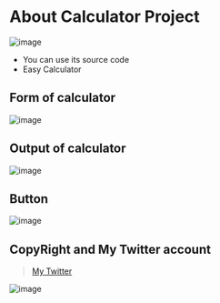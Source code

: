 # About Calculator Project
![image](https://github.com/MokatilDev/Calculator/assets/115933192/992562b1-e22b-4155-80db-f046822db391)
+ You can use its source code
+  Easy Calculator
      
## Form of calculator
![image](https://github.com/MokatilDev/Calculator/assets/115933192/21c3c1dc-8963-4004-ae96-b8604d4cdbde)

## Output of calculator
![image](https://github.com/MokatilDev/Calculator/assets/115933192/cbb6e349-7e9e-4e79-8c14-78b9e18f4754)

## Button
![image](https://github.com/MokatilDev/Calculator/assets/115933192/8dd278ca-7b57-4aad-a425-f5b1dbe3f929)

## CopyRight and My Twitter account
> [My Twitter](https://twitter.com/Mokatil_Dev)

![image](https://github.com/MokatilDev/Calculator/assets/115933192/acab0a0f-8a67-4d96-8498-b5f7cfe6e0b9)






